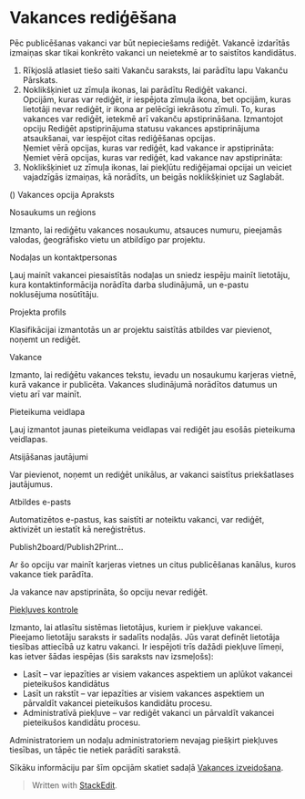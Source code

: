 # Vakances rediģēšana

Pēc publicēšanas vakanci var būt nepieciešams rediģēt. Vakancē izdarītās izmaiņas skar tikai konkrēto vakanci un neietekmē ar to saistītos kandidātus.

1.  Rīkjoslā  atlasiet tiešo saiti  Vakanču saraksts, lai parādītu lapu  Vakanču  Pārskats.
2.  Noklikšķiniet uz zīmuļa ikonas, lai parādītu  Rediģēt vakanci.  
    Opcijām, kuras var rediģēt, ir iespējota zīmuļa ikona, bet opcijām, kuras lietotāji nevar rediģēt, ir ikona ar pelēcīgi iekrāsotu zīmuli. To, kuras vakances var rediģēt, ietekmē arī vakanču apstiprināšana. Izmantojot opciju  Rediģēt apstiprinājuma statusu  vakances apstiprinājuma atsaukšanai, var iespējot citas rediģēšanas opcijas.  
    Ņemiet vērā opcijas, kuras var rediģēt, kad vakance ir apstiprināta:  
    Ņemiet vērā opcijas, kuras var rediģēt, kad vakance nav apstiprināta:
3.  Noklikšķiniet uz zīmuļa ikonas, lai piekļūtu rediģējamai opcijai un veiciet vajadzīgās izmaiņas, kā norādīts, un beigās noklikšķiniet uz  Saglabāt.

()
Vakances opcija
Apraksts

Nosaukums un reģions

Izmanto, lai rediģētu vakances nosaukumu, atsauces numuru, pieejamās valodas, ģeogrāfisko vietu un atbildīgo par projektu.

Nodaļas un kontaktpersonas

Ļauj mainīt vakancei piesaistītās nodaļas un sniedz iespēju mainīt lietotāju, kura kontaktinformācija norādīta darba sludinājumā, un e-pastu noklusējuma nosūtītāju.

Projekta profils

Klasifikācijai izmantotās un ar projektu saistītās atbildes var pievienot, noņemt un rediģēt.

Vakance

Izmanto, lai rediģētu vakances tekstu, ievadu un nosaukumu karjeras vietnē, kurā vakance ir publicēta. Vakances sludinājumā norādītos datumus un vietu arī var mainīt.

Pieteikuma veidlapa

Ļauj izmantot jaunas pieteikuma veidlapas vai rediģēt jau esošās pieteikuma veidlapas.

Atsijāšanas jautājumi

Var pievienot, noņemt un rediģēt unikālus, ar vakanci saistītus priekšatlases jautājumus.

Atbildes e-pasts

Automatizētos e-pastus, kas saistīti ar noteiktu vakanci, var rediģēt, aktivizēt un iestatīt kā nereģistrētus.

Publish2board/Publish2Print...

Ar šo opciju var mainīt karjeras vietnes un citus publicēšanas kanālus, kuros vakance tiek parādīta.

Ja vakance nav apstiprināta, šo opciju nevar rediģēt.

[Piekļuves kontrole](../faq/who_has_access_to_a_vacancy.htm)

Izmanto, lai atlasītu sistēmas lietotājus, kuriem ir piekļuve vakancei. Pieejamo lietotāju saraksts ir sadalīts nodaļās. Jūs varat definēt lietotāja tiesības attiecībā uz katru vakanci. Ir iespējoti trīs dažādi piekļuve līmeņi, kas ietver šādas iespējas (šis saraksts nav izsmeļošs):

-   Lasīt – var iepazīties ar visiem vakances aspektiem un aplūkot vakancei pieteikušos kandidātus
-   Lasīt un rakstīt – var iepazīties ar visiem vakances aspektiem un pārvaldīt vakancei pieteikušos kandidātu procesu.
-   Administratīvā piekļuve – var rediģēt vakanci un pārvaldīt vakancei pieteikušos kandidātu procesu.

Administratoriem un nodaļu administratoriem nevajag piešķirt piekļuves tiesības, un tāpēc tie netiek parādīti sarakstā.

Sīkāku informāciju par šīm opcijām skatiet sadaļā  [Vakances izveidošana](../getting-started/creating_a_new_vacancy.htm).


> Written with [StackEdit](https://stackedit.io/).
<!--stackedit_data:
eyJoaXN0b3J5IjpbMTIwMDU0Njc1Nl19
-->